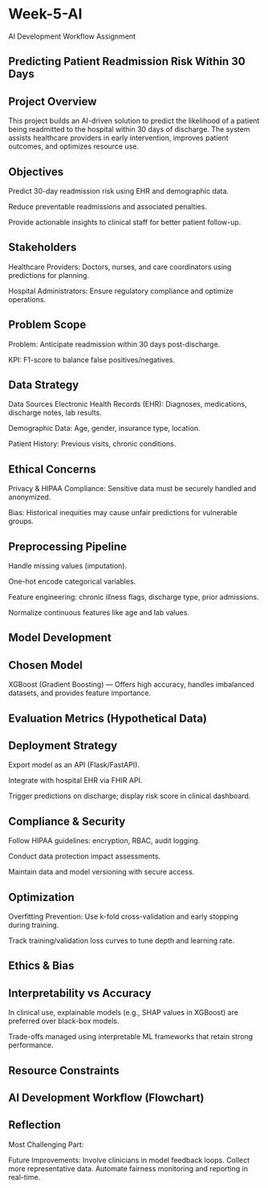 # Week-5-AI
AI Development Workflow Assignment

## Predicting Patient Readmission Risk Within 30 Days

## Project Overview
This project builds an AI-driven solution to predict the likelihood of a patient being readmitted to the hospital within 30 days of discharge. The system assists healthcare providers in early intervention, improves patient outcomes, and optimizes resource use.

## Objectives
Predict 30-day readmission risk using EHR and demographic data.

Reduce preventable readmissions and associated penalties.

Provide actionable insights to clinical staff for better patient follow-up.

## Stakeholders
Healthcare Providers: Doctors, nurses, and care coordinators using predictions for planning.

Hospital Administrators: Ensure regulatory compliance and optimize operations.

## Problem Scope
Problem: Anticipate readmission within 30 days post-discharge.

KPI: F1-score to balance false positives/negatives.

## Data Strategy
Data Sources
Electronic Health Records (EHR): Diagnoses, medications, discharge notes, lab results.

Demographic Data: Age, gender, insurance type, location.

Patient History: Previous visits, chronic conditions.

## Ethical Concerns
Privacy & HIPAA Compliance: Sensitive data must be securely handled and anonymized.

Bias: Historical inequities may cause unfair predictions for vulnerable groups.

## Preprocessing Pipeline
Handle missing values (imputation).

One-hot encode categorical variables.

Feature engineering: chronic illness flags, discharge type, prior admissions.

Normalize continuous features like age and lab values.

## Model Development
## Chosen Model
XGBoost (Gradient Boosting) — Offers high accuracy, handles imbalanced datasets, and provides feature importance.

## Evaluation Metrics (Hypothetical Data)

## Deployment Strategy
Export model as an API (Flask/FastAPI).

Integrate with hospital EHR via FHIR API.

Trigger predictions on discharge; display risk score in clinical dashboard.

## Compliance & Security
Follow HIPAA guidelines: encryption, RBAC, audit logging.

Conduct data protection impact assessments.

Maintain data and model versioning with secure access.

## Optimization
Overfitting Prevention: Use k-fold cross-validation and early stopping during training.

Track training/validation loss curves to tune depth and learning rate.

## Ethics & Bias

## Interpretability vs Accuracy
In clinical use, explainable models (e.g., SHAP values in XGBoost) are preferred over black-box models.

Trade-offs managed using interpretable ML frameworks that retain strong performance.

## Resource Constraints

## AI Development Workflow (Flowchart)

## Reflection

Most Challenging Part:

Future Improvements:
Involve clinicians in model feedback loops.
Collect more representative data.
Automate fairness monitoring and reporting in real-time.
